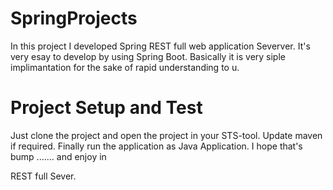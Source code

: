 # SpringProjects
In this project I developed Spring REST full web application Severver. It's very esay to develop by using Spring Boot. Basically it is very siple implimantation for the sake of rapid understanding to u.

# Project Setup and Test
Just clone the project and open the project in your STS-tool. Update maven if required. Finally run the application as Java Application. I hope that's bump ....... and enjoy in 

REST full Sever.
